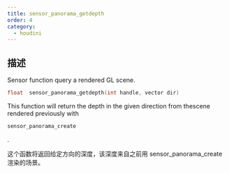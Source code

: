```yaml
---
title: sensor_panorama_getdepth
order: 4
category:
  - houdini
---
```

    
## 描述

Sensor function query a rendered GL scene.

```c
float  sensor_panorama_getdepth(int handle, vector dir)
```

This function will return the depth in the given direction from thescene
rendered previously with

```c
sensor_panorama_create
```

.

这个函数将返回给定方向的深度，该深度来自之前用 sensor_panorama_create 渲染的场景。
